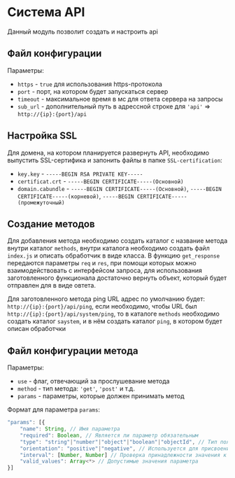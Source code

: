 # Система API
Данный модуль позволит создать и настроить api

## Файл конфигурации
Параметры:
- `https` - `true` для использования https-протокола
- `port` - порт, на котором будет запускаться сервер
- `timeout` - максимальное время в мс для ответа сервера на запросы
- `sub_url` - дополнительный путь в адрессной строке для `'api'` => `http://{ip}:{port}/api`

## Настройка SSL
Для домена, на котором планируется развернуть API, необходимо выпустить SSL-сертифика и запонить файлы в папке `SSL-certification`:
- `key.key` - `-----BEGIN RSA PRIVATE KEY-----`
- `certificat.crt` - `-----BEGIN CERTIFICATE-----(Основной)`
- `domain.cabundle` - `-----BEGIN CERTIFICATE-----(Основной)`, `-----BEGIN CERTIFICATE-----(корневой)`, `-----BEGIN CERTIFICATE-----(промежуточный)`

## Создание методов
Для добавления метода необходимо создать каталог с название метода внутри каталог `methods`, внутри каталога необходимо создать файл `index.js` и описать обработчик в виде класса. В функцию `get_response` передаются параметры `req` и `res`, при помощи которых можно взаимодействовать с интерфейсом запроса, для использования заготовленного функционала достаточно вернуть объект, который будет отправлен для в виде овтета.

Для заготовленного метода ping URL адрес по умолчанию будет: `http://{ip}:{port}/api/ping`, если необходимо, чтобы URL был `http://{ip}:{port}/api/system/ping`, то в каталоге `methods` необходимо создать каталог `saystem`, и в нём создать каталог `ping`, в котором будет описан обработчки

## Файл конфигурации метода
Параметры:
- `use` - флаг, отвечающий за прослушевание метода
- `method` - тип метода: `'get'`, `'post'` и т.д.
- `params` - параметры, которые должен принимать метод

Формат для параметра `params`:
```javascript
"params": [{
    "name": String, // Имя параметра
    "required": Boolean, // Является ли параметр обязательным
    "type": "string"|"number"|"object"|"boolean"|"objectId", // Тип получаемого значения
    "orientation": "positive"|"negative", // Используется для присвоения определнного знака числу, если type = "number"; Не указывайте, если знак должен остаться неизменным
    "interval": [Number, Number] // Проверка принадлежности значения к промежутку, если type = "number"; Не указывайте, если ограничей для значения нет
    "valid_values": Array<*> // Допустимые значения параметра
}]
```
